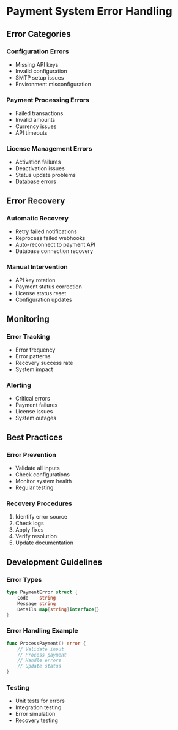 # Payment System Error Handling

## Error Categories

### Configuration Errors
- Missing API keys
- Invalid configuration
- SMTP setup issues
- Environment misconfiguration

### Payment Processing Errors
- Failed transactions
- Invalid amounts
- Currency issues
- API timeouts

### License Management Errors
- Activation failures
- Deactivation issues
- Status update problems
- Database errors

## Error Recovery

### Automatic Recovery
- Retry failed notifications
- Reprocess failed webhooks
- Auto-reconnect to payment API
- Database connection recovery

### Manual Intervention
- API key rotation
- Payment status correction
- License status reset
- Configuration updates

## Monitoring

### Error Tracking
- Error frequency
- Error patterns
- Recovery success rate
- System impact

### Alerting
- Critical errors
- Payment failures
- License issues
- System outages

## Best Practices

### Error Prevention
- Validate all inputs
- Check configurations
- Monitor system health
- Regular testing

### Recovery Procedures
1. Identify error source
2. Check logs
3. Apply fixes
4. Verify resolution
5. Update documentation

## Development Guidelines

### Error Types
```go
type PaymentError struct {
    Code    string
    Message string
    Details map[string]interface{}
}
```

### Error Handling Example
```go
func ProcessPayment() error {
    // Validate input
    // Process payment
    // Handle errors
    // Update status
}
```

### Testing
- Unit tests for errors
- Integration testing
- Error simulation
- Recovery testing
